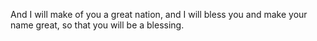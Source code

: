 And I will make of you a great nation, and I will bless you and make your name great, so that you will be a blessing.
